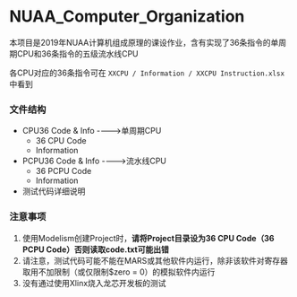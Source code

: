 # NUAA_Computer_Organization

本项目是2019年NUAA计算机组成原理的课设作业，含有实现了36条指令的单周期CPU和36条指令的五级流水线CPU

各CPU对应的36条指令可在 `XXCPU / Information / XXCPU Instruction.xlsx`中看到

### 文件结构

* CPU36 Code & Info ---->单周期CPU
  * 36 CPU Code
  * Information
* PCPU36 Code & Info ---->流水线CPU
  * 36 PCPU Code
  * Information
* 测试代码详细说明

### 注意事项

1. 使用Modelism创建Project时，**请将Project目录设为36 CPU Code（36 PCPU Code）否则读取code.txt可能出错**
2. 请注意，测试代码可能不能在MARS或其他软件内运行，除非该软件对寄存器取用不加限制（或仅限制$zero = 0）的模拟软件内运行
3. 没有通过使用Xlinx烧入龙芯开发板的测试

